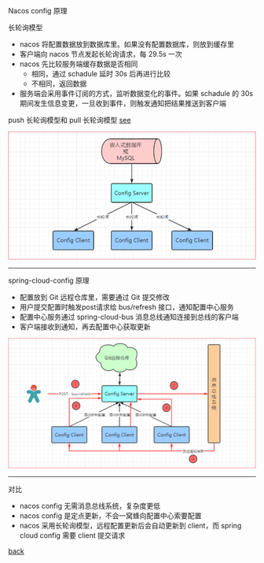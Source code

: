 Nacos config 原理  

长轮询模型  

- nacos 将配置数据放到数据库里。如果没有配置数据库，则放到缓存里  
- 客户端向 nacos 节点发起长轮询请求，每 29.5s 一次  
- nacos 先比较服务端缓存数据是否相同  
    - 相同，通过 schadule 延时 30s 后再进行比较  
    - 不相同，返回数据  
- 服务端会采用事件订阅的方式，监听数据变化的事件。如果 schadule 的 30s 期间发生信息变更，一旦收到事件，则触发通知把结果推送到客户端  

push 长轮询模型和 pull 长轮询模型 [see](5/1.md)  

![image](image/1.png)  

---

spring-cloud-config 原理  

- 配置放到 Git 远程仓库里，需要通过 Git 提交修改  
- 用户提交配置时触发post请求给 bus/refresh 接口，通知配置中心服务  
- 配置中心服务通过 spring-cloud-bus 消息总线通知连接到总线的客户端  
- 客户端接收到通知，再去配置中心获取更新  

![image](image/2.png)  

---  

对比  
- nacos config 无需消息总线系统，复杂度更低  
- nacos config 是定点更新，不会一窝蜂向配置中心索要配置  
- nacos 采用长轮询模型，远程配置更新后会自动更新到 client，而 spring cloud config 需要 client 提交请求  

[back](../3.md)  
